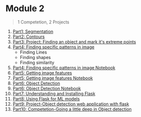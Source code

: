 # Module 2

> 1 Competetion, 2 Projects 

1. [Part1: Segmentation](https://docs.opencv.org/master/d3/db4/tutorial_py_watershed.html)
3. [Part2: Contours](Part2-contours.md)
4. [Part3: Project: Finding an object and mark it's extreme points](Part3-P3.md)
5. [Part4: Finding specific patterns in image](Part4-specific-patterns.md)
   * Finding Lines
   * Finding shapes
   * Finding similarity
6. [Part4: Finding specific patterns in image Notebook](Part4-specific-patterns.md)
7. [Part5: Getting image features](Part5-features.md)
8. [Part5: Getting image features Notebook](Part5-features.ipynb)
9. [Part6: Object Detection](Part6-P4.md)
10. [Part6: Object Detection Notebook](Part6-P4.ipynb)
11. [Part7: Understanding and Installing Flask](Part7-Flask.md)
12. [Part8: Using Flask for ML models](Part8-Flask-ML.md)
13. [Part9: Project-Object detection web application with flask](Part9-P4.md)
14. [Part10: Competetion-Going a little deep in Object detection](Part10-article.md)
